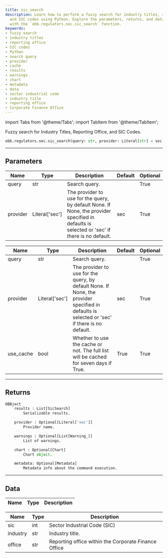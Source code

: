 ```yaml
---
title: sic_search
description: Learn how to perform a fuzzy search for industry titles, reporting office,
  and SIC codes using Python. Explore the parameters, returns, and data associated
  with the `obb.regulators.sec.sic_search` function.
keywords:
- fuzzy search
- industry titles
- reporting office
- SIC codes
- Python
- search query
- provider
- cache
- results
- warnings
- chart
- metadata
- data
- sector industrial code
- industry title
- reporting office
- Corporate Finance Office
---
```



<!-- markdownlint-disable MD012 MD031 MD033 -->

import Tabs from '@theme/Tabs';
import TabItem from '@theme/TabItem';

Fuzzy search for Industry Titles, Reporting Office, and SIC Codes.

```python wordwrap
obb.regulators.sec.sic_search(query: str, provider: Literal[str] = sec)
```

---

## Parameters

<Tabs>
<TabItem value="standard" label="Standard">

| Name | Type | Description | Default | Optional |
| ---- | ---- | ----------- | ------- | -------- |
| query | str | Search query. |  | True |
| provider | Literal['sec'] | The provider to use for the query, by default None. If None, the provider specified in defaults is selected or 'sec' if there is no default. | sec | True |
</TabItem>

<TabItem value='sec' label='sec'>

| Name | Type | Description | Default | Optional |
| ---- | ---- | ----------- | ------- | -------- |
| query | str | Search query. |  | True |
| provider | Literal['sec'] | The provider to use for the query, by default None. If None, the provider specified in defaults is selected or 'sec' if there is no default. | sec | True |
| use_cache | bool | Whether to use the cache or not. The full list will be cached for seven days if True. | True | True |
</TabItem>

</Tabs>

---

## Returns

```python wordwrap
OBBject
    results : List[SicSearch]
        Serializable results.

    provider : Optional[Literal['sec']]
        Provider name.

    warnings : Optional[List[Warning_]]
        List of warnings.

    chart : Optional[Chart]
        Chart object.

    metadata: Optional[Metadata]
        Metadata info about the command execution.
```

---

## Data

<Tabs>
<TabItem value="standard" label="Standard">

| Name | Type | Description |
| ---- | ---- | ----------- |
</TabItem>

<TabItem value='sec' label='sec'>

| Name | Type | Description |
| ---- | ---- | ----------- |
| sic | int | Sector Industrial Code (SIC) |
| industry | str | Industry title. |
| office | str | Reporting office within the Corporate Finance Office |
</TabItem>

</Tabs>

